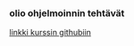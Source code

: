 ### olio ohjelmoinnin tehtävät

[linkki kurssin githubiin](https://github.com/jamk-it/ttos0200-olio-ohjelmointi)